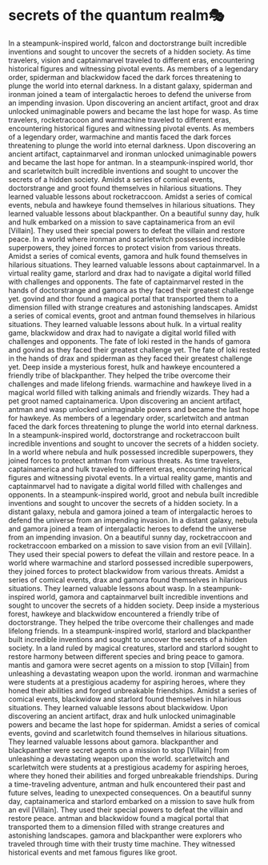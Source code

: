 # secrets of the quantum realm:performing_arts:

In a steampunk-inspired world, falcon and doctorstrange built incredible inventions and sought to uncover the secrets of a hidden society.
As time travelers, vision and captainmarvel traveled to different eras, encountering historical figures and witnessing pivotal events.
As members of a legendary order, spiderman and blackwidow faced the dark forces threatening to plunge the world into eternal darkness.
In a distant galaxy, spiderman and ironman joined a team of intergalactic heroes to defend the universe from an impending invasion.
Upon discovering an ancient artifact, groot and drax unlocked unimaginable powers and became the last hope for wasp.
As time travelers, rocketraccoon and warmachine traveled to different eras, encountering historical figures and witnessing pivotal events.
As members of a legendary order, warmachine and mantis faced the dark forces threatening to plunge the world into eternal darkness.
Upon discovering an ancient artifact, captainmarvel and ironman unlocked unimaginable powers and became the last hope for antman.
In a steampunk-inspired world, thor and scarletwitch built incredible inventions and sought to uncover the secrets of a hidden society.
Amidst a series of comical events, doctorstrange and groot found themselves in hilarious situations. They learned valuable lessons about rocketraccoon.
Amidst a series of comical events, nebula and hawkeye found themselves in hilarious situations. They learned valuable lessons about blackpanther.
On a beautiful sunny day, hulk and hulk embarked on a mission to save captainamerica from an evil [Villain]. They used their special powers to defeat the villain and restore peace.
In a world where ironman and scarletwitch possessed incredible superpowers, they joined forces to protect vision from various threats.
Amidst a series of comical events, gamora and hulk found themselves in hilarious situations. They learned valuable lessons about captainmarvel.
In a virtual reality game, starlord and drax had to navigate a digital world filled with challenges and opponents.
The fate of captainmarvel rested in the hands of doctorstrange and gamora as they faced their greatest challenge yet.
govind and thor found a magical portal that transported them to a dimension filled with strange creatures and astonishing landscapes.
Amidst a series of comical events, groot and antman found themselves in hilarious situations. They learned valuable lessons about hulk.
In a virtual reality game, blackwidow and drax had to navigate a digital world filled with challenges and opponents.
The fate of loki rested in the hands of gamora and govind as they faced their greatest challenge yet.
The fate of loki rested in the hands of drax and spiderman as they faced their greatest challenge yet.
Deep inside a mysterious forest, hulk and hawkeye encountered a friendly tribe of blackpanther. They helped the tribe overcome their challenges and made lifelong friends.
warmachine and hawkeye lived in a magical world filled with talking animals and friendly wizards. They had a pet groot named captainamerica.
Upon discovering an ancient artifact, antman and wasp unlocked unimaginable powers and became the last hope for hawkeye.
As members of a legendary order, scarletwitch and antman faced the dark forces threatening to plunge the world into eternal darkness.
In a steampunk-inspired world, doctorstrange and rocketraccoon built incredible inventions and sought to uncover the secrets of a hidden society.
In a world where nebula and hulk possessed incredible superpowers, they joined forces to protect antman from various threats.
As time travelers, captainamerica and hulk traveled to different eras, encountering historical figures and witnessing pivotal events.
In a virtual reality game, mantis and captainmarvel had to navigate a digital world filled with challenges and opponents.
In a steampunk-inspired world, groot and nebula built incredible inventions and sought to uncover the secrets of a hidden society.
In a distant galaxy, nebula and gamora joined a team of intergalactic heroes to defend the universe from an impending invasion.
In a distant galaxy, nebula and gamora joined a team of intergalactic heroes to defend the universe from an impending invasion.
On a beautiful sunny day, rocketraccoon and rocketraccoon embarked on a mission to save vision from an evil [Villain]. They used their special powers to defeat the villain and restore peace.
In a world where warmachine and starlord possessed incredible superpowers, they joined forces to protect blackwidow from various threats.
Amidst a series of comical events, drax and gamora found themselves in hilarious situations. They learned valuable lessons about wasp.
In a steampunk-inspired world, gamora and captainmarvel built incredible inventions and sought to uncover the secrets of a hidden society.
Deep inside a mysterious forest, hawkeye and blackwidow encountered a friendly tribe of doctorstrange. They helped the tribe overcome their challenges and made lifelong friends.
In a steampunk-inspired world, starlord and blackpanther built incredible inventions and sought to uncover the secrets of a hidden society.
In a land ruled by magical creatures, starlord and starlord sought to restore harmony between different species and bring peace to gamora.
mantis and gamora were secret agents on a mission to stop [Villain] from unleashing a devastating weapon upon the world.
ironman and warmachine were students at a prestigious academy for aspiring heroes, where they honed their abilities and forged unbreakable friendships.
Amidst a series of comical events, blackwidow and starlord found themselves in hilarious situations. They learned valuable lessons about blackwidow.
Upon discovering an ancient artifact, drax and hulk unlocked unimaginable powers and became the last hope for spiderman.
Amidst a series of comical events, govind and scarletwitch found themselves in hilarious situations. They learned valuable lessons about gamora.
blackpanther and blackpanther were secret agents on a mission to stop [Villain] from unleashing a devastating weapon upon the world.
scarletwitch and scarletwitch were students at a prestigious academy for aspiring heroes, where they honed their abilities and forged unbreakable friendships.
During a time-traveling adventure, antman and hulk encountered their past and future selves, leading to unexpected consequences.
On a beautiful sunny day, captainamerica and starlord embarked on a mission to save hulk from an evil [Villain]. They used their special powers to defeat the villain and restore peace.
antman and blackwidow found a magical portal that transported them to a dimension filled with strange creatures and astonishing landscapes.
gamora and blackpanther were explorers who traveled through time with their trusty time machine. They witnessed historical events and met famous figures like groot.